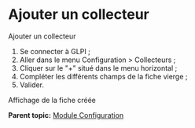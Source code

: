 Ajouter un collecteur
=====================

Ajouter un collecteur

1.  Se connecter à GLPI ;
2.  Aller dans le menu Configuration \> Collecteurs ;
3.  Cliquer sur le "+" situé dans le menu horizontal ;
4.  Compléter les différents champs de la fiche vierge ;
5.  Valider.

Affichage de la fiche créée

**Parent topic:** [Module
Configuration](../glpi/config.html "Module Configuration de GLPI")
